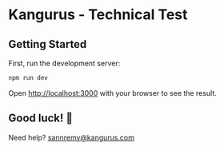 # Kangurus - Technical Test

## Getting Started

First, run the development server:

```bash
npm run dev
```

Open [http://localhost:3000](http://localhost:3000) with your browser to see the result.


## Good luck! 🚀

Need help? sannremy@kangurus.com
